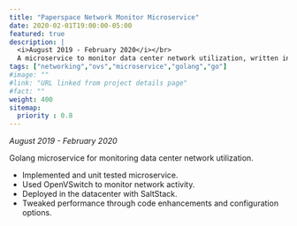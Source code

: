 ```yaml
---
title: "Paperspace Network Monitor Microservice"
date: 2020-02-01T19:00:00-05:00
featured: true
description: |
  <i>August 2019 - February 2020</i></br>
  A microservice to monitor data center network utilization, written in Golang.
tags: ["networking","ovs","microservice","golang","go"]
#image: ""
#link: "URL linked from project details page"
#fact: ""
weight: 400
sitemap:
  priority : 0.8
---
```


_August 2019 - February 2020_

Golang microservice for monitoring data center network utilization.
- Implemented and unit tested microservice.
- Used OpenVSwitch to monitor network activity.
- Deployed in the datacenter with SaltStack.
- Tweaked performance through code enhancements and configuration options.